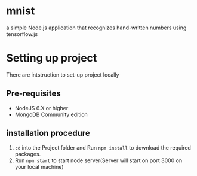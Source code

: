 # mnist
 a simple Node.js application that recognizes hand-written numbers using tensorflow.js 
# Setting up project
There are intstruction to set-up project locally

## Pre-requisites
* NodeJS 6.X or higher
* MongoDB Community edition

## installation procedure
1. `cd` into the Project folder and Run `npm install` to download the required packages.
2. Run `npm start` to start node server(Server will start on port 3000 on your local machine)

 
